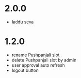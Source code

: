 # 2.0.0
- laddu seva

# 1.2.0
- rename Pushpanjali slot
- delete Pushpanjali slot by admin
- user approval auto refresh
- logout button